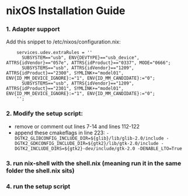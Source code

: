 # nixOS Installation Guide

### 1. Adapter support
Add this snippet to /etc/nixos/configuration.nix:
```
    services.udev.extraRules = ''
      SUBSYSTEM=="usb", ENV{DEVTYPE}=="usb_device", ATTRS{idVendor}=="057e", ATTRS{idProduct}=="0337", MODE="0666";
      SUBSYSTEMS=="usb", ATTRS{idVendor}=="1209", ATTRS{idProduct}=="2300", SYMLINK+="model01", ENV{ID_MM_DEVICE_IGNORE}:="1", ENV{ID_MM_CANDIDATE}:="0";
      SUBSYSTEMS=="usb", ATTRS{idVendor}=="1209", ATTRS{idProduct}=="2301", SYMLINK+="model01", ENV{ID_MM_DEVICE_IGNORE}:="1", ENV{ID_MM_CANDIDATE}:="0";
    '';
```

### 2. Modify the setup script: 
 * remove or comment out lines 7-14 and lines 112-122
 * append these cmakeflags in line 223: `-DGTK2_GLIBCONFIG_INCLUDE_DIR=${glib}/lib/glib-2.0/include -DGTK2_GDKCONFIG_INCLUDE_DIR=${gtk2}/lib/gtk-2.0/include -DGTK2_INCLUDE_DIRS=${gtk2}-dev/include/gtk-2.0 -DENABLE_LTO=True`

### 3. run nix-shell with the shell.nix (meaning run it in the same folder the shell.nix sits)

### 4. run the setup script